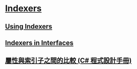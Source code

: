 # [Indexers](TocOutOfQuery)
## [Using Indexers](TocOutOfQuery)
## [Indexers in Interfaces](TocOutOfQuery)
## [屬性與索引子之間的比較 (C# 程式設計手冊)](comparison-between-properties-and-indexers.md)
